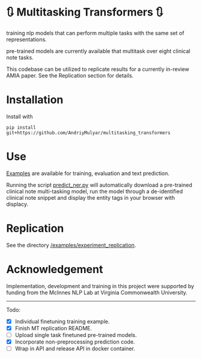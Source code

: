 # :arrows_clockwise: Multitasking Transformers :arrows_clockwise:
training nlp models that can perform multiple tasks with the same set of representations.

pre-trained models are currently available that multitask over eight clinical note tasks.

This codebase can be utilized to replicate results for a currently in-review AMIA paper. See the Replication section
for details.
# Installation

Install with

```
pip install git+https://github.com/AndriyMulyar/multitasking_transformers
```

# Use
[Examples](/examples) are available for training, evaluation and text prediction.

Running the script [predict_ner.py](/examples/predict_ner.py) will automatically
download a pre-trained clinical note multi-tasking model, run the model through a de-identified
clinical note snippet and display the entity tags in your browser with displacy.


# Replication
See the directory [/examples/experiment_replication](/examples/experiment_replication).


# Acknowledgement
Implementation, development and training in this project were supported by funding from the McInnes NLP Lab at Virginia Commonwealth University.


-------------
Todo:
- [x] Individual finetuning training example.
- [x] Finish MT replication README.
- [ ] Upload single task finetuned pre-trained models.
- [x] Incorporate non-preprocessing prediction code.
- [ ] Wrap in API and release API in docker container.
